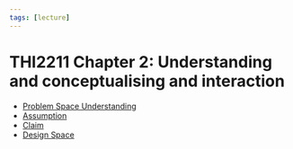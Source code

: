 ```yaml
---
tags: [lecture]
---
```


# THI2211 Chapter 2: Understanding and conceptualising and interaction

- [Problem Space Understanding](202304152132.md)
- [Assumption](202304152134.md)
- [Claim](202304152136.md)
- [Design Space](202304152141.md)
